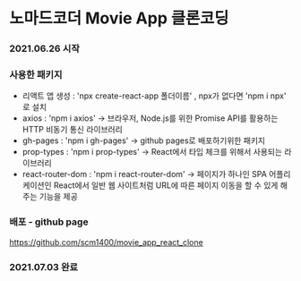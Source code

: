 # 노마드코더 Movie App 클론코딩

### 2021.06.26 시작

### 사용한 패키지
- 리액트 앱 생성 : 'npx create-react-app 폴더이름' , npx가 없다면 'npm i npx' 로 설치
- axios : 'npm i axios' -> 브라우저, Node.js를 위한 Promise API를 활용하는 HTTP 비동기 통신 라이브러리
- gh-pages : 'npm i gh-pages' -> github pages로 배포하기위한 패키지
- prop-types : 'npm i prop-types' -> React에서 타입 체크를 위해서 사용되는 라이브러리
- react-router-dom : 'npm i react-router-dom' -> 페이지가 하나인 SPA 어플리케이션인 React에서 일반 웹 사이트처럼 URL에 따른 페이지 이동을 할 수 있게 해주는 기능을 제공

### 배포 - github page
https://github.com/scm1400/movie_app_react_clone

### 2021.07.03 완료
